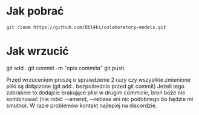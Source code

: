 # Jak pobrać
```
git clone https://github.com/Obl4ki/colaboratory-models.git
```

# Jak wrzucić
git add .
git commit -m "opis commita"
git push

Przed wrzuceniem proszę o sprawdzenie 2 razy czy wszystkie zmienione pliki są dołączone
(git add . bezpośrednio przed git commit)
Jeżeli tego zabraknie to dodajcie brakujące pliki w drugim commicie, broń boże nie kombinować
(nie robić --amend, --rebase ani nic podobnego bo będzie mi smutno).
W razie problemów kontakt najlepiej na discordzie.